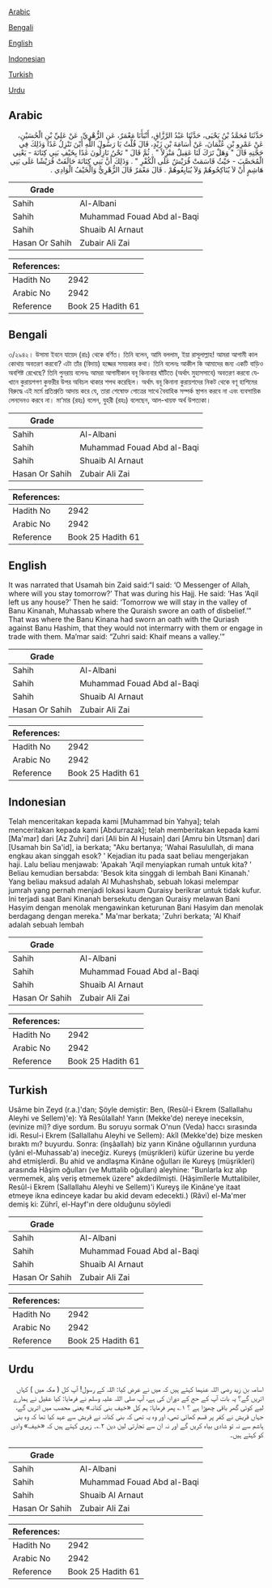 [Arabic](#arabic)

[Bengali](#bengali)

[English](#english)

[Indonesian](#indonesian)

[Turkish](#turkish)

[Urdu](#urdu)

## Arabic


<div dir="rtl" lang="ar" style={{fontSize:'larger',backgroundColor:'#f8f9fa',padding:20}}>
حَدَّثَنَا مُحَمَّدُ بْنُ يَحْيَى، حَدَّثَنَا عَبْدُ الرَّزَّاقِ، أَنْبَأَنَا مَعْمَرٌ، عَنِ الزُّهْرِيِّ، عَنْ عَلِيِّ بْنِ الْحُسَيْنِ، عَنْ عَمْرِو بْنِ عُثْمَانَ، عَنْ أُسَامَةَ بْنِ زَيْدٍ، قَالَ قُلْتُ يَا رَسُولَ اللَّهِ أَيْنَ تَنْزِلُ غَدًا وَذَلِكَ فِي حَجَّتِهِ قَالَ ‏"‏ وَهَلْ تَرَكَ لَنَا عَقِيلٌ مَنْزِلاً ‏"‏ ‏.‏ ثُمَّ قَالَ ‏"‏ نَحْنُ نَازِلُونَ غَدًا بِخَيْفِ بَنِي كِنَانَةَ - يَعْنِي الْمُحَصَّبَ - حَيْثُ قَاسَمَتْ قُرَيْشٌ عَلَى الْكُفْرِ ‏"‏ ‏.‏ وَذَلِكَ أَنَّ بَنِي كِنَانَةَ حَالَفَتْ قُرَيْشًا عَلَى بَنِي هَاشِمٍ أَنْ لاَ يُنَاكِحُوهُمْ وَلاَ يُبَايِعُوهُمْ ‏.‏ قَالَ مَعْمَرٌ قَالَ الزُّهْرِيُّ وَالْخَيْفُ الْوَادِي ‏.‏
</div>
<div style={{backgroundColor:'#f8f9fa',padding:20, marginBottom: 10}}><table> <thead> <tr> <th>Grade</th> <th></th> </tr> </thead> <tbody> <tr><td>Sahih</td><td>Al-Albani</td></tr><tr><td>Sahih</td><td>Muhammad Fouad Abd al-Baqi</td></tr><tr><td>Sahih</td><td>Shuaib Al Arnaut</td></tr><tr><td>Hasan Or Sahih</td><td>Zubair Ali Zai</td></tr></tbody></table><table> <thead> <tr> <th>References:</th> <th></th> </tr> </thead> <tbody><tr><td>Hadith No</td><td>2942</td></tr><tr><td>Arabic No</td><td>2942</td></tr><tr><td>Reference</td><td>Book 25 Hadith 61</td></tr></tbody></table></div>

## Bengali


<div dir="ltr" lang="bn" style={{fontSize:'larger',backgroundColor:'#f8f9fa',padding:20}}>
৩/২৯৪২। উসামা ইবনে যায়েদ (রাঃ) থেকে বর্ণিত। তিনি বলেন, আমি বললাম, ইয়া রাসূলাল্লাহ! আমরা আগামী কাল কোথায় অবতরণ করবো? এটা তাঁর (বিদায়) হজ্জের সময়কার কথা। তিনি বলেনঃ আকীল কি আমাদের জন্য একটি বাড়িও অবশিষ্ট রেখেছে? তিনি পুনরায় বলেনঃ আমরা আগামীকাল বনূ কিনানার ঘাঁটিতে (অর্থাৎ মুহাসসাবে) অবতরণ করবো যেখানে কুরায়শগণ কুফরীর উপর অবিচল থাকার শপথ করেছিল। অর্থাৎ বনূ কিনানা কুরায়শদের নিকট থেকে বণূ হাশিমের বিরুদ্ধে এই মর্মে প্রতিশ্রুতি আদায় করে যে, তারা শেষোক্ত গোত্রের সাথে বৈবাহিক সম্পর্ক স্থাপন করবে না এবং ব্যবসায়িক লেনদেনও করবে না। মা‘মার (রহঃ) বলেন, যুহরী (রহঃ) বলেছেন, আল-খায়ফ অর্থ উপত্যকা।
</div>
<div style={{backgroundColor:'#f8f9fa',padding:20, marginBottom: 10}}><table> <thead> <tr> <th>Grade</th> <th></th> </tr> </thead> <tbody> <tr><td>Sahih</td><td>Al-Albani</td></tr><tr><td>Sahih</td><td>Muhammad Fouad Abd al-Baqi</td></tr><tr><td>Sahih</td><td>Shuaib Al Arnaut</td></tr><tr><td>Hasan Or Sahih</td><td>Zubair Ali Zai</td></tr></tbody></table><table> <thead> <tr> <th>References:</th> <th></th> </tr> </thead> <tbody><tr><td>Hadith No</td><td>2942</td></tr><tr><td>Arabic No</td><td>2942</td></tr><tr><td>Reference</td><td>Book 25 Hadith 61</td></tr></tbody></table></div>

## English


<div dir="ltr" lang="en" style={{fontSize:'larger',backgroundColor:'#f8f9fa',padding:20}}>
It was narrated that Usamah bin Zaid said:“I said: ‘O Messenger of Allah, where will you stay tomorrow?’ That was during his Hajj. He said: ‘Has ‘Aqil left us any house?’ Then he said: ‘Tomorrow we will stay in the valley of Banu Kinanah, Muhassab where the Quraish swore an oath of disbelief.’” That was where the Banu Kinana had sworn an oath with the Quriash against Banu Hashim, that they would not intermarry with them or engage in trade with them. Ma’mar said: “Zuhri said: Khaif means a valley.’”
</div>
<div style={{backgroundColor:'#f8f9fa',padding:20, marginBottom: 10}}><table> <thead> <tr> <th>Grade</th> <th></th> </tr> </thead> <tbody> <tr><td>Sahih</td><td>Al-Albani</td></tr><tr><td>Sahih</td><td>Muhammad Fouad Abd al-Baqi</td></tr><tr><td>Sahih</td><td>Shuaib Al Arnaut</td></tr><tr><td>Hasan Or Sahih</td><td>Zubair Ali Zai</td></tr></tbody></table><table> <thead> <tr> <th>References:</th> <th></th> </tr> </thead> <tbody><tr><td>Hadith No</td><td>2942</td></tr><tr><td>Arabic No</td><td>2942</td></tr><tr><td>Reference</td><td>Book 25 Hadith 61</td></tr></tbody></table></div>

## Indonesian


<div dir="ltr" lang="id" style={{fontSize:'larger',backgroundColor:'#f8f9fa',padding:20}}>
Telah menceritakan kepada kami [Muhammad bin Yahya]; telah menceritakan kepada kami [Abdurrazak]; telah memberitakan kepada kami [Ma'mar] dari [Az Zuhri] dari [Ali bin Al Husain] dari [Amru bin Utsman] dari [Usamah bin Sa'id], ia berkata; "Aku bertanya; 'Wahai Rasulullah, di mana engkau akan singgah esok? ' Kejadian itu pada saat beliau mengerjakan haji. Lalu beliau menjawab: 'Apakah 'Aqil menyiapkan rumah untuk kita? ' Beliau kemudian bersabda: 'Besok kita singgah di lembah Bani Kinanah.' Yang beliau maksud adalah Al Muhashshab, sebuah lokasi melempar jumrah yang pernah menjadi lokasi kaum Quraisy berikrar untuk tidak kufur. Ini terjadi saat Bani Kinanah bersekutu dengan Quraisy melawan Bani Hasyim dengan menolak mengawinkan keturunan Bani Hasyim dan menolak berdagang dengan mereka." Ma'mar berkata; 'Zuhri berkata; 'Al Khaif adalah sebuah lembah
</div>
<div style={{backgroundColor:'#f8f9fa',padding:20, marginBottom: 10}}><table> <thead> <tr> <th>Grade</th> <th></th> </tr> </thead> <tbody> <tr><td>Sahih</td><td>Al-Albani</td></tr><tr><td>Sahih</td><td>Muhammad Fouad Abd al-Baqi</td></tr><tr><td>Sahih</td><td>Shuaib Al Arnaut</td></tr><tr><td>Hasan Or Sahih</td><td>Zubair Ali Zai</td></tr></tbody></table><table> <thead> <tr> <th>References:</th> <th></th> </tr> </thead> <tbody><tr><td>Hadith No</td><td>2942</td></tr><tr><td>Arabic No</td><td>2942</td></tr><tr><td>Reference</td><td>Book 25 Hadith 61</td></tr></tbody></table></div>

## Turkish


<div dir="ltr" lang="tr" style={{fontSize:'larger',backgroundColor:'#f8f9fa',padding:20}}>
Usâme bin Zeyd (r.a.)'dan; Şöyle demiştir: Ben, (Resûl-i Ekrem (Sallallahu Aleyhi ve Sellem)'e): Yâ Resûlallah! Yarın (Mekke'de) nereye ineceksin, (evinize mi)? diye sordum. Bu soruyu sormak O'nun (Veda) haccı sırasında idi. Resul-i Ekrem (Sallallahu Aleyhi ve Sellem): Akîl (Mekke'de) bize mesken bıraktı mı? buyurdu. Sonra: (înşâallah) biz yarın Kinâne oğullarının yurduna (yâni el-Muhassab'a) ineceğiz. Kureyş (müşrikleri) küfür üzerine bu yerde ahd etmişlerdi. Bu ahid ve andIaşma Kinâne oğulları ile Kureyş (müşrikleri) arasında Hâşim oğulları (ve Muttalib oğulları) aleyhine: "Bunlarla kız alıp vermemek, alış veriş etmemek üzere" akdedilmişti. (Hâşimîlerle Muttalibiler, Resûl-i Ekrem (Sallallahu Aleyhi ve Sellem)'i Kureyş ile Kinâne'ye itaat etmeye ikna edinceye kadar bu akid devam edecekti.) (Râvi) el-Ma'mer demiş ki: Zührî, el-Hayf'ın dere olduğunu söyledi
</div>
<div style={{backgroundColor:'#f8f9fa',padding:20, marginBottom: 10}}><table> <thead> <tr> <th>Grade</th> <th></th> </tr> </thead> <tbody> <tr><td>Sahih</td><td>Al-Albani</td></tr><tr><td>Sahih</td><td>Muhammad Fouad Abd al-Baqi</td></tr><tr><td>Sahih</td><td>Shuaib Al Arnaut</td></tr><tr><td>Hasan Or Sahih</td><td>Zubair Ali Zai</td></tr></tbody></table><table> <thead> <tr> <th>References:</th> <th></th> </tr> </thead> <tbody><tr><td>Hadith No</td><td>2942</td></tr><tr><td>Arabic No</td><td>2942</td></tr><tr><td>Reference</td><td>Book 25 Hadith 61</td></tr></tbody></table></div>

## Urdu


<div dir="rtl" lang="ur" style={{fontSize:'larger',backgroundColor:'#f8f9fa',padding:20}}>
اسامہ بن زید رضی اللہ عنہما کہتے ہیں کہ میں نے عرض کیا: اللہ کے رسول! آپ کل ( مکہ میں ) کہاں اتریں گے؟ یہ بات آپ کے حج کے دوران کی ہے، آپ صلی اللہ علیہ وسلم نے فرمایا: کیا عقیل نے ہمارے لیے کوئی گھر باقی چھوڑا ہے ؟ ۱؎ پھر فرمایا: ہم کل «خیف بنی کنانہ» یعنی محصب میں اتریں گے، جہاں قریش نے کفر پر قسم کھائی تھی، اور وہ یہ تھی کہ بنی کنانہ نے قریش سے عہد کیا تھا کہ وہ بنی ہاشم سے نہ تو شادی بیاہ کریں گے اور نہ ان سے تجارتی لین دین ۲؎۔ زہری کہتے ہیں کہ «خیف» وادی کو کہتے ہیں۔
</div>
<div style={{backgroundColor:'#f8f9fa',padding:20, marginBottom: 10}}><table> <thead> <tr> <th>Grade</th> <th></th> </tr> </thead> <tbody> <tr><td>Sahih</td><td>Al-Albani</td></tr><tr><td>Sahih</td><td>Muhammad Fouad Abd al-Baqi</td></tr><tr><td>Sahih</td><td>Shuaib Al Arnaut</td></tr><tr><td>Hasan Or Sahih</td><td>Zubair Ali Zai</td></tr></tbody></table><table> <thead> <tr> <th>References:</th> <th></th> </tr> </thead> <tbody><tr><td>Hadith No</td><td>2942</td></tr><tr><td>Arabic No</td><td>2942</td></tr><tr><td>Reference</td><td>Book 25 Hadith 61</td></tr></tbody></table></div>